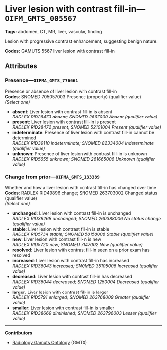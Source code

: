 # Liver lesion with contrast fill-in—`OIFM_GMTS_005567`

**Tags:** abdomen, CT, MR, liver, vascular, finding

Lesion with progressive contrast enhancement, suggesting benign nature.

**Codes:** GAMUTS 5567 liver lesion with contrast fill-in

## Attributes

### Presence—`OIFMA_GMTS_776661`

Presence or absence of liver lesion with contrast fill-in  
**Codes**: SNOMED 705057003 Presence (property) (qualifier value)  
*(Select one)*

- **absent**: Liver lesion with contrast fill-in is absent  
_RADLEX RID28473 absent; SNOMED 2667000 Absent (qualifier value)_
- **present**: Liver lesion with contrast fill-in is present  
_RADLEX RID28472 present; SNOMED 52101004 Present (qualifier value)_
- **indeterminate**: Presence of liver lesion with contrast fill-in cannot be determined  
_RADLEX RID39110 indeterminate; SNOMED 82334004 Indeterminate (qualifier value)_
- **unknown**: Presence of liver lesion with contrast fill-in is unknown  
_RADLEX RID5655 unknown; SNOMED 261665006 Unknown (qualifier value)_

### Change from prior—`OIFMA_GMTS_133389`

Whether and how a liver lesion with contrast fill-in has changed over time  
**Codes**: RADLEX RID49896 change; SNOMED 263703002 Changed status (qualifier value)  
*(Select one)*

- **unchanged**: Liver lesion with contrast fill-in is unchanged  
_RADLEX RID39268 unchanged; SNOMED 260388006 No status change (qualifier value)_
- **stable**: Liver lesion with contrast fill-in is stable  
_RADLEX RID5734 stable; SNOMED 58158008 Stable (qualifier value)_
- **new**: Liver lesion with contrast fill-in is new  
_RADLEX RID5720 new; SNOMED 7147002 New (qualifier value)_
- **resolved**: Liver lesion with contrast fill-in seen on a prior exam has resolved  
- **increased**: Liver lesion with contrast fill-in has increased  
_RADLEX RID36043 increased; SNOMED 35105006 Increased (qualifier value)_
- **decreased**: Liver lesion with contrast fill-in has decreased  
_RADLEX RID36044 decreased; SNOMED 1250004 Decreased (qualifier value)_
- **larger**: Liver lesion with contrast fill-in is larger  
_RADLEX RID5791 enlarged; SNOMED 263768009 Greater (qualifier value)_
- **smaller**: Liver lesion with contrast fill-in is smaller  
_RADLEX RID38669 diminished; SNOMED 263796003 Lesser (qualifier value)_

---

**Contributors**

- [Radiology Gamuts Ontology](https://gamuts.net/) (GMTS)